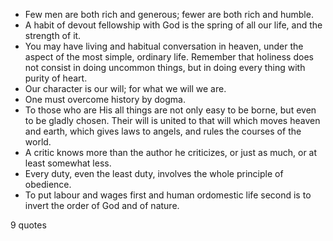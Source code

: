  - Few men are both rich and generous; fewer are both rich and humble.
 - A habit of devout fellowship with God is the spring of all our life, and the strength of it.
 - You may have living and habitual conversation in heaven, under the aspect of the most simple, ordinary life. Remember that holiness does not consist in doing uncommon things, but in doing every thing with purity of heart.
 - Our character is our will; for what we will we are.
 - One must overcome history by dogma.
 - To those who are His all things are not only easy to be borne, but even to be gladly chosen. Their will is united to that will which moves heaven and earth, which gives laws to angels, and rules the courses of the world.
 - A critic knows more than the author he criticizes, or just as much, or at least somewhat less.
 - Every duty, even the least duty, involves the whole principle of obedience.
 - To put labour and wages first and human ordomestic life second is to invert the order of God and of nature.

9 quotes